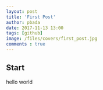 ```yaml
---
layout: post
title: 'First Post'
author: pbada
date: 2017-11-13 13:00
tags: [github]
image: /files/covers/first_post.jpg
comments : true
---
```


## Start

hello world
